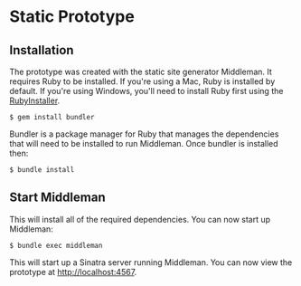 # Static Prototype

## Installation

The prototype was created with the static site generator Middleman. It requires Ruby to be installed. If you're using a Mac, Ruby is installed by default. If you're using Windows, you'll need to install Ruby first using the [RubyInstaller](http://rubyinstaller.org/).

	$ gem install bundler

Bundler is a package manager for Ruby that manages the dependencies that will need to be installed to run Middleman. Once bundler is installed then:

	$ bundle install

## Start Middleman

This will install all of the required dependencies. You can now start up Middleman:

	$ bundle exec middleman

This will start up a Sinatra server running Middleman. You can now view the prototype at [http://localhost:4567](http://localhost:4567).